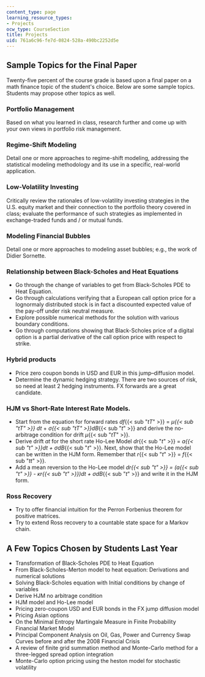 ```yaml
---
content_type: page
learning_resource_types:
- Projects
ocw_type: CourseSection
title: Projects
uid: 761a6c96-fe7d-0824-528a-490bc2252d5e
---
```


Sample Topics for the Final Paper
---------------------------------

Twenty-five percent of the course grade is based upon a final paper on a math finance topic of the student's choice. Below are some sample topics. Students may propose other topics as well.

### Portfolio Management

Based on what you learned in class, research further and come up with your own views in portfolio risk management.

### Regime-Shift Modeling

Detail one or more approaches to regime-shift modeling, addressing the statistical modeling methodology and its use in a specific, real-world application.

### Low-Volatility Investing

Critically review the rationales of low-volatility investing strategies in the U.S. equity market and their connection to the portfolio theory covered in class; evaluate the performance of such strategies as implemented in exchange-traded funds and / or mutual funds.

### Modeling Financial Bubbles

Detail one or more approaches to modeling asset bubbles; e.g., the work of Didier Sornette.

### Relationship between Black-Scholes and Heat Equations

*   Go through the change of variables to get from Black-Scholes PDE to Heat Equation.
*   Go through calculations verifying that a European call option price for a lognormaly distributed stock is in fact a discounted expected value of the pay-off under risk neutral measure.
*   Explore possible numerical methods for the solution with various boundary conditions.
*   Go through computations showing that Black-Scholes price of a digital option is a partial derivative of the call option price with respect to strike.

### Hybrid products

*   Price zero coupon bonds in USD and EUR in this jump–diffusion model.
*   Determine the dynamic hedging strategy. There are two sources of risk, so need at least 2 hedging instruments. FX forwards are a great candidate.

### HJM vs Short-Rate Interest Rate Models.

*   Start from the equation for forward rates _df_{{< sub "_tT_" >}} = _μ{{< sub "tT" >}} dt_ + _σ{{< sub "tT" >}}dB_{{< sub "_t_" >}} and derive the no-arbitrage condition for drift _μ_{{< sub "_tT_" >}}.
*   Derive drift _at_ for the short rate Ho-Lee Model _dr_{{< sub "_t_" >}} = _a{{< sub "t" >}}dt + σdB_{{< sub "_t_" >}}. Next, show that the Ho-Lee model can be written in the HJM form. Remember that _r_{{< sub "_t_" >}} = _f_{{< sub "_tt_" >}}.
*   Add a mean reversion to the Ho-Lee model _dr{{< sub "t" >}} = (a{{< sub "t" >}} - κr{{< sub "t" >}})dt + σdB_{{< sub "_t_" >}} and write it in the HJM form.

### Ross Recovery

*   Try to offer financial intuition for the Perron Forbenius theorem for positive matrices.
*   Try to extend Ross recovery to a countable state space for a Markov chain.

A Few Topics Chosen by Students Last Year
-----------------------------------------

*   Transformation of Black-Scholes PDE to Heat Equation
*   From Black-Scholes-Merton model to heat equation: Derivations and numerical solutions
*   Solving Black-Scholes equation with Initial conditions by change of variables
*   Derive HJM no arbitrage condition
*   HJM model and Ho-Lee model
*   Pricing zero-coupon USD and EUR bonds in the FX jump diffusion model
*   Pricing Asian options
*   On the Minimal Entropy Martingale Measure in Finite Probability Financial Market Model
*   Principal Component Analysis on Oil, Gas, Power and Currency Swap Curves before and after the 2008 Financial Crisis
*   A review of finite grid summation method and Monte-Carlo method for a three-legged spread option integration
*   Monte-Carlo option pricing using the heston model for stochastic volatility